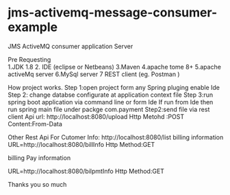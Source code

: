 # jms-activemq-message-consumer-example
JMS ActiveMQ consumer application  Server

Pre Requesting  
1.JDK 1.8
2. IDE (eclipse or Netbeans)
3.Maven 
4.apache tome 8+
5.apache activeMq server
6.MySql server
7 REST client (eg. Postman )

How  project works.
Step 1:open project form any Spring pluging enable Ide 
Step 2: change databse configurate at application context file
Step 3:run spring boot application via command line or form Ide
If run from Ide then   run spring main file under packge com.payment
Step2:send file via rest client 
Api url: http://localhost:8080/upload
Http Metohd :POST
Content:From-Data

Other Rest Api
For Cutomer Info:
http://localhost:8080/list
billing information
URL=http://localhost:8080/billInfo
Http Method:GET

billing Pay information

URL=http://localhost:8080/bilpmtInfo
Http Method:GET

Thanks you so much
